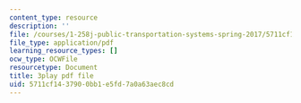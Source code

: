 ```yaml
---
content_type: resource
description: ''
file: /courses/1-258j-public-transportation-systems-spring-2017/5711cf1437900bb1e5fd7a0a63aec8cd_G1sBybS2M48.pdf
file_type: application/pdf
learning_resource_types: []
ocw_type: OCWFile
resourcetype: Document
title: 3play pdf file
uid: 5711cf14-3790-0bb1-e5fd-7a0a63aec8cd
---
```

